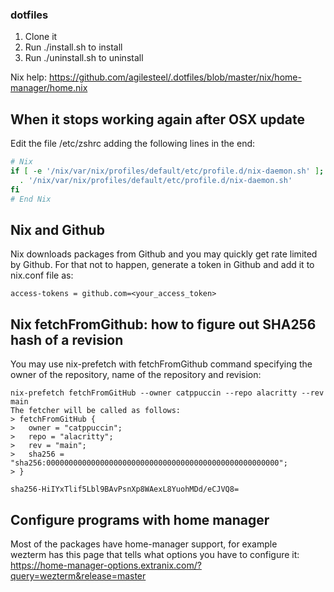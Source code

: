 ### dotfiles

1. Clone it
2. Run ./install.sh to install
3. Run ./uninstall.sh to uninstall

Nix help:
https://github.com/agilesteel/.dotfiles/blob/master/nix/home-manager/home.nix

## When it stops working again after OSX update

Edit the file /etc/zshrc adding the following lines in the end:

```bash
# Nix
if [ -e '/nix/var/nix/profiles/default/etc/profile.d/nix-daemon.sh' ]; then
  . '/nix/var/nix/profiles/default/etc/profile.d/nix-daemon.sh'
fi
# End Nix
```

## Nix and Github

Nix downloads packages from Github and you may quickly get rate limited by Github.
For that not to happen, generate a token in Github and add it to nix.conf file as:

```
access-tokens = github.com=<your_access_token>
```

## Nix fetchFromGithub: how to figure out SHA256 hash of a revision

You may use nix-prefetch with fetchFromGithub command specifying the owner of the repository,
name of the repository and revision:

```
nix-prefetch fetchFromGitHub --owner catppuccin --repo alacritty --rev main
The fetcher will be called as follows:
> fetchFromGitHub {
>   owner = "catppuccin";
>   repo = "alacritty";
>   rev = "main";
>   sha256 = "sha256:0000000000000000000000000000000000000000000000000000";
> }

sha256-HiIYxTlif5Lbl9BAvPsnXp8WAexL8YuohMDd/eCJVQ8=
```

## Configure programs with home manager

Most of the packages have home-manager support, for example \
wezterm has this page that tells what options you have to configure it: \
https://home-manager-options.extranix.com/?query=wezterm&release=master
